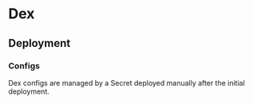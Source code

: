 # Dex

## Deployment

### Configs

Dex configs are managed by a Secret deployed manually after the initial deployment.
